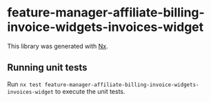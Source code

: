 # feature-manager-affiliate-billing-invoice-widgets-invoices-widget

This library was generated with [Nx](https://nx.dev).

## Running unit tests

Run `nx test feature-manager-affiliate-billing-invoice-widgets-invoices-widget` to execute the unit tests.
